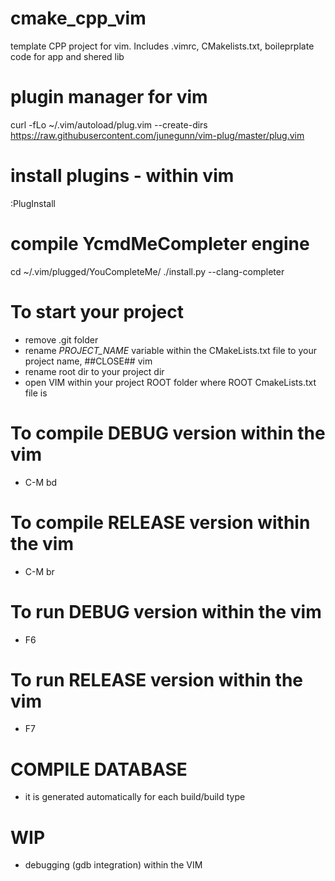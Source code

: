 # cmake_cpp_vim
template CPP project for vim. Includes .vimrc, CMakelists.txt, boileprplate code for app and shered lib

# plugin manager for vim
curl -fLo ~/.vim/autoload/plug.vim --create-dirs https://raw.githubusercontent.com/junegunn/vim-plug/master/plug.vim
    
# install plugins - within vim
:PlugInstall

# compile YcmdMeCompleter engine

cd ~/.vim/plugged/YouCompleteMe/
./install.py --clang-completer

# To start your project
- remove .git folder
- rename _PROJECT_NAME_ variable within the CMakeLists.txt file to your project name, ##CLOSE## vim 
- rename root dir to your project dir
- open VIM within your project ROOT folder where ROOT CmakeLists.txt file is

# To compile DEBUG version within the vim
- C-M bd

# To compile RELEASE version within the vim
- C-M br

# To run DEBUG version within the vim
- F6

# To run RELEASE version within the vim
- F7

# COMPILE DATABASE
- it is generated automatically for each build/build type

# WIP 
- debugging (gdb integration) within the VIM
